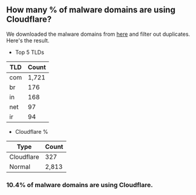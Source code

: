 ## How many % of malware domains are using Cloudflare?


We downloaded the malware domains from [here](https://urlhaus.abuse.ch) and filter out duplicates.
Here's the result.


[//]: # (start replacement)


- Top 5 TLDs

| TLD | Count |
| --- | --- |
| com | 1,721 |
| br | 176 |
| in | 168 |
| net | 97 |
| ir | 94 |


- Cloudflare %

| Type | Count |
| --- | --- |
| Cloudflare | 327 |
| Normal | 2,813 |


### 10.4% of malware domains are using Cloudflare.